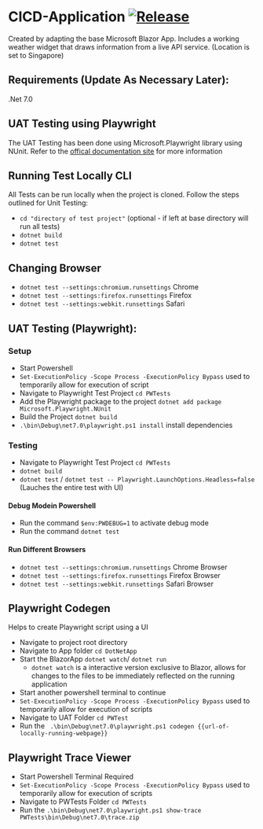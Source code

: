 # CICD-Application [![Release](https://github.com/saklanipankaj/CICD-Application/actions/workflows/Release.yml/badge.svg?branch=main)](https://github.com/saklanipankaj/CICD-Application/actions/workflows/Release.yml) 
Created by adapting the base Microsoft Blazor App. Includes a working weather widget that draws information from a live API service. (Location is set to Singapore)

## Requirements (Update As Necessary Later):
.Net 7.0

## UAT Testing using Playwright
The UAT Testing has been done using Microsoft.Playwright library using NUnit.
Refer to the [offical documentation site]((https://playwright.dev/dotnet/docs/intro#installing-playwright)) for more information

## Running Test Locally CLI
All Tests can be run locally when the project is cloned.
Follow the steps outlined for Unit Testing:
- `cd "directory of test project"` (optional - if left at base directory will run all tests)
- `dotnet build`
- `dotnet test`

## Changing Browser
- `dotnet test --settings:chromium.runsettings` Chrome
- `dotnet test --settings:firefox.runsettings` Firefox
- `dotnet test --settings:webkit.runsettings` Safari

## UAT Testing (Playwright):
### Setup
- Start Powershell
- `Set-ExecutionPolicy -Scope Process -ExecutionPolicy Bypass` used to temporarily allow for execution of script
- Navigate to Playwright Test Project `cd PWTests`
- Add the Playwright package to the project `dotnet add package Microsoft.Playwright.NUnit`
- Build the Project `dotnet build`
- `.\bin\Debug\net7.0\playwright.ps1 install` install dependencies

### Testing
- Navigate to Playwright Test Project `cd PWTests`
- `dotnet build`
- `dotnet test` / `dotnet test -- Playwright.LaunchOptions.Headless=false` (Lauches the entire test with UI)
#### Debug Modein Powershell 
- Run the command `$env:PWDEBUG=1` to activate debug mode
- Run the command `dotnet test`

#### Run Different Browsers
- `dotnet test --settings:chromium.runsettings` Chrome Browser
- `dotnet test --settings:firefox.runsettings` Firefox Browser
- `dotnet test --settings:webkit.runsettings` Safari Browser

## Playwright Codegen
Helps to create Playwright script using a UI
- Navigate to project root directory
- Navigate to App folder `cd DotNetApp`
- Start the BlazorApp `dotnet watch`/ `dotnet run`
    - `dotnet watch` is a interactive version exclusive to Blazor, allows for changes to the files to be immediately reflected on the running application
- Start another powershell terminal to continue
- `Set-ExecutionPolicy -Scope Process -ExecutionPolicy Bypass` used to temporarily allow for execution of scripts
- Navigate to UAT Folder `cd PWTest`
- Run the ` .\bin\Debug\net7.0\playwright.ps1 codegen {{url-of-locally-running-webpage}}`

## Playwright Trace Viewer
- Start Powershell Terminal Required
- `Set-ExecutionPolicy -Scope Process -ExecutionPolicy Bypass` used to temporarily allow for execution of scripts
- Navigate to PWTests Folder `cd PWTests`
- Run the `.\bin\Debug\net7.0\playwright.ps1 show-trace PWTests\bin\Debug\net7.0\trace.zip`


